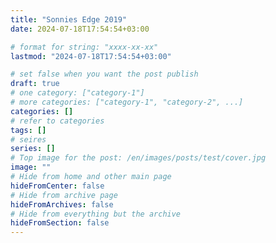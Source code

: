 ```yaml
---
title: "Sonnies Edge 2019"
date: 2024-07-18T17:54:54+03:00

# format for string: "xxxx-xx-xx"
lastmod: "2024-07-18T17:54:54+03:00"

# set false when you want the post publish
draft: true
# one category: ["category-1"]
# more categories: ["category-1", "category-2", ...]
categories: []
# refer to categories
tags: []
# seires
series: []
# Top image for the post: /en/images/posts/test/cover.jpg
image: ""
# Hide from home and other main page
hideFromCenter: false
# Hide from archive page
hideFromArchives: false
# Hide from everything but the archive
hideFromSection: false
---
```


<!--more-->